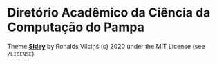 # Diretório Acadêmico da Ciência da Computação do Pampa

Theme [**Sidey**](https://github.com/ronv/sidey) by Ronalds Vilciņš (c) 2020 under the MIT License (see `/LICENSE`)
